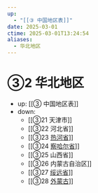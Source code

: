 ```yaml
---
up:
  - "[[③ 中国地区表]]"
date: 2025-03-01
ctime: 2025-03-01T13:24:54
aliases:
  - 华北地区
---
```


# ③2 华北地区

- up: [[③ 中国地区表]]
- down:	
	- [[③21 天津市]]
	- [[③22 河北省]]
	- [[③23 [热河省](1928-1955)]]
	- [[③24 [察哈尔省](1928-1952)]]
	- [[③25 山西省]]
	- [[③26 内蒙古自治区]]
	- [[③27 [绥远省](1928-1954)]]
	- [[③28 [外蒙古](-1920)]]
	
